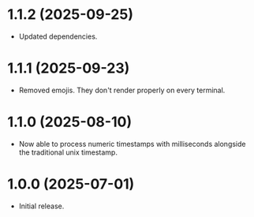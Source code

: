 # 1.1.2 (2025-09-25)
- Updated dependencies.

# 1.1.1 (2025-09-23)
- Removed emojis. They don't render properly on every terminal.

# 1.1.0 (2025-08-10)
- Now able to process numeric timestamps with milliseconds alongside the traditional unix timestamp.

# 1.0.0 (2025-07-01)
- Initial release.